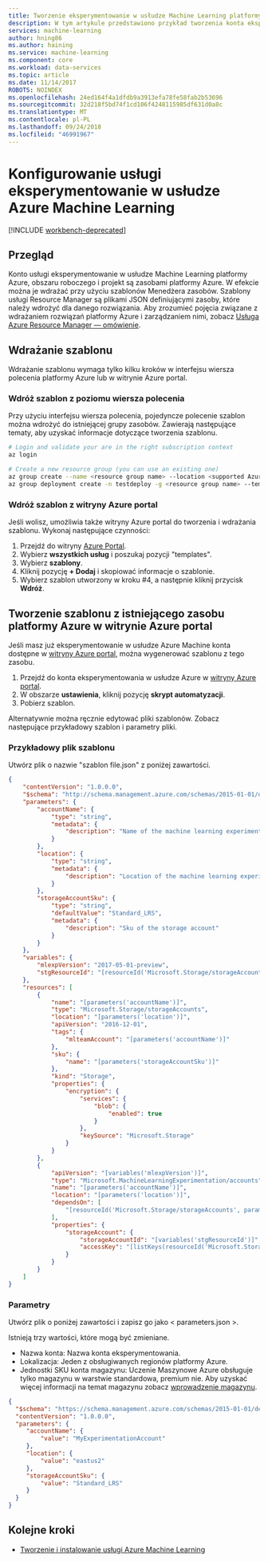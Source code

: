 ```yaml
---
title: Tworzenie eksperymentowanie w usłudze Machine Learning platformy Azure przy użyciu szablonu usługi Azure Resource Manager | Dokumentacja firmy Microsoft
description: W tym artykule przedstawiono przykład tworzenia konta eksperymentowanie w usłudze Machine Learning platformy Azure przy użyciu szablonu usługi Azure Resource Manager.
services: machine-learning
author: hning86
ms.author: haining
ms.service: machine-learning
ms.component: core
ms.workload: data-services
ms.topic: article
ms.date: 11/14/2017
ROBOTS: NOINDEX
ms.openlocfilehash: 24ed164f4a1dfdb9a3913efa78fe58fab2b53696
ms.sourcegitcommit: 32d218f5bd74f1cd106f4248115985df631d0a8c
ms.translationtype: MT
ms.contentlocale: pl-PL
ms.lasthandoff: 09/24/2018
ms.locfileid: "46991967"
---
```

# <a name="configure-the-azure-machine-learning-experimentation-service"></a>Konfigurowanie usługi eksperymentowanie w usłudze Azure Machine Learning

[!INCLUDE [workbench-deprecated](../../../includes/aml-deprecating-preview-2017.md)]

## <a name="overview"></a>Przegląd
Konto usługi eksperymentowanie w usłudze Machine Learning platformy Azure, obszaru roboczego i projekt są zasobami platformy Azure. W efekcie można je wdrażać przy użyciu szablonów Menedżera zasobów. Szablony usługi Resource Manager są plikami JSON definiującymi zasoby, które należy wdrożyć dla danego rozwiązania. Aby zrozumieć pojęcia związane z wdrażaniem rozwiązań platformy Azure i zarządzaniem nimi, zobacz [Usługa Azure Resource Manager — omówienie](https://docs.microsoft.com/azure/azure-resource-manager/resource-group-overview).

## <a name="deploy-a-template"></a>Wdrażanie szablonu
Wdrażanie szablonu wymaga tylko kilku kroków w interfejsu wiersza polecenia platformy Azure lub w witrynie Azure portal.

### <a name="deploy-a-template-from-the-command-line"></a>Wdróż szablon z poziomu wiersza polecenia
Przy użyciu interfejsu wiersza polecenia, pojedyncze polecenie szablon można wdrożyć do istniejącej grupy zasobów.
Zawierają następujące tematy, aby uzyskać informacje dotyczące tworzenia szablonu.

```sh
# Login and validate your are in the right subscription context
az login

# Create a new resource group (you can use an existing one)
az group create --name <resource group name> --location <supported Azure region>
az group deployment create -n testdeploy -g <resource group name> --template-file <template-file.json> --parameters <parameters.json>
```

### <a name="deploy-a-template-from-the-azure-portal"></a>Wdróż szablon z witryny Azure portal
Jeśli wolisz, umożliwia także witryny Azure portal do tworzenia i wdrażania szablonu. Wykonaj następujące czynności:

1. Przejdź do witryny [Azure Portal](https://portal.azure.com).
2. Wybierz **wszystkich usług** i poszukaj pozycji "templates".
3. Wybierz **szablony**.
4. Kliknij pozycję **+ Dodaj** i skopiować informacje o szablonie. 
5. Wybierz szablon utworzony w kroku #4, a następnie kliknij przycisk **Wdróż**.


## <a name="create-a-template-from-an-existing-azure-resource-in-the-azure-portal"></a>Tworzenie szablonu z istniejącego zasobu platformy Azure w witrynie Azure portal
Jeśli masz już eksperymentowanie w usłudze Azure Machine konta dostępne w [witryny Azure portal](https://portal.azure.com), można wygenerować szablonu z tego zasobu. 

1. Przejdź do konta eksperymentowania w usłudze Azure w [witryny Azure portal](https://portal.azure.com).
2. W obszarze **ustawienia**, kliknij pozycję **skrypt automatyzacji**.
3. Pobierz szablon. 

Alternatywnie można ręcznie edytować pliki szablonów. Zobacz następujące przykładowy szablon i parametry pliki. 

### <a name="template-file-example"></a>Przykładowy plik szablonu
Utwórz plik o nazwie "szablon file.json" z poniżej zawartości. 

```json
{
    "contentVersion": "1.0.0.0",
    "$schema": "http://schema.management.azure.com/schemas/2015-01-01/deploymentTemplate.json#",
    "parameters": {
        "accountName": {
            "type": "string",
            "metadata": {
                "description": "Name of the machine learning experimentation team account"
            }
        },
        "location": {
            "type": "string",
            "metadata": {
                "description": "Location of the machine learning experimentation account and other dependent resources."
            }
        },
        "storageAccountSku": {
            "type": "string",
            "defaultValue": "Standard_LRS",
            "metadata": {
                "description": "Sku of the storage account"
            }
        }
    },
    "variables": {
        "mlexpVersion": "2017-05-01-preview",
        "stgResourceId": "[resourceId('Microsoft.Storage/storageAccounts', parameters('accountName'))]"
    },
    "resources": [
        {
            "name": "[parameters('accountName')]",
            "type": "Microsoft.Storage/storageAccounts",
            "location": "[parameters('location')]",
            "apiVersion": "2016-12-01",
            "tags": {
                "mlteamAccount": "[parameters('accountName')]"
            },
            "sku": {
                "name": "[parameters('storageAccountSku')]"
            },
            "kind": "Storage",
            "properties": {
                "encryption": {
                    "services": {
                        "blob": {
                            "enabled": true
                        }
                    },
                    "keySource": "Microsoft.Storage"
                }
            }
        },
        {
            "apiVersion": "[variables('mlexpVersion')]",
            "type": "Microsoft.MachineLearningExperimentation/accounts",
            "name": "[parameters('accountName')]",
            "location": "[parameters('location')]",
            "dependsOn": [
                "[resourceId('Microsoft.Storage/storageAccounts', parameters('accountName'))]"
            ],
            "properties": {
                "storageAccount": {
                    "storageAccountId": "[variables('stgResourceId')]",
                    "accessKey": "[listKeys(resourceId('Microsoft.Storage/storageAccounts', parameters('accountName')), '2016-12-01').keys[0].value]"
                }
            }
        }
    ]
}
```

### <a name="parameters"></a>Parametry 
Utwórz plik o poniżej zawartości i zapisz go jako < parameters.json >. 

Istnieją trzy wartości, które mogą być zmieniane. 
* Nazwa konta: Nazwa konta eksperymentowania.
* Lokalizacja: Jeden z obsługiwanych regionów platformy Azure.
* Jednostki SKU konta magazynu: Uczenie Maszynowe Azure obsługuje tylko magazynu w warstwie standardowa, premium nie. Aby uzyskać więcej informacji na temat magazynu zobacz [wprowadzenie magazynu](https://docs.microsoft.com/azure/storage/common/storage-introduction). 

```json
{
  "$schema": "https://schema.management.azure.com/schemas/2015-01-01/deploymentParameters.json#",
  "contentVersion": "1.0.0.0",
  "parameters": {
     "accountName": {
         "value": "MyExperimentationAccount"
     },
     "location": {
         "value": "eastus2"
     },
     "storageAccountSku": {
         "value": "Standard_LRS"
     }
  }
}
```

## <a name="next-steps"></a>Kolejne kroki
* [Tworzenie i instalowanie usługi Azure Machine Learning](quickstart-installation.md)
